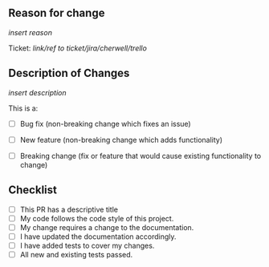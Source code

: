 ## Reason for change

_insert reason_

Ticket: _link/ref to ticket/jira/cherwell/trello_

## Description of Changes

_insert description_

This is a:

- [ ] Bug fix (non-breaking change which fixes an issue)
- [ ] New feature (non-breaking change which adds functionality)
- [ ] Breaking change (fix or feature that would cause existing functionality to change)


## Checklist

- [ ] This PR has a descriptive title
- [ ] My code follows the code style of this project.
- [ ] My change requires a change to the documentation.
- [ ] I have updated the documentation accordingly.
- [ ] I have added tests to cover my changes.
- [ ] All new and existing tests passed.
